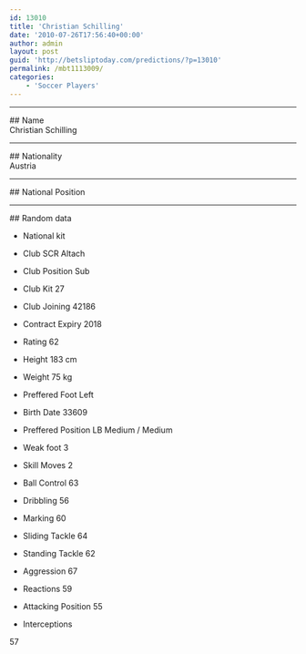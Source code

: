 ```yaml
---
id: 13010
title: 'Christian Schilling'
date: '2010-07-26T17:56:40+00:00'
author: admin
layout: post
guid: 'http://betsliptoday.com/predictions/?p=13010'
permalink: /mbt1113009/
categories:
    - 'Soccer Players'
---
```


- - - - - -

\## Name  
 Christian Schilling

- - - - - -

\## Nationality  
 Austria

- - - - - -

\## National Position

- - - - - -

\## Random data

- National kit
- Club
 SCR Altach

- Club Position
 Sub

- Club Kit
 27

- Club Joining
 42186

- Contract Expiry
 2018

- Rating
 62

- Height
 183 cm

- Weight
 75 kg

- Preffered Foot
 Left

- Birth Date
 33609

- Preffered Position
 LB Medium / Medium

- Weak foot
 3

- Skill Moves
 2

- Ball Control
 63

- Dribbling
 56

- Marking
 60

- Sliding Tackle
 64

- Standing Tackle
 62

- Aggression
 67

- Reactions
 59

- Attacking Position
 55

- Interceptions

 57